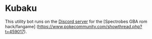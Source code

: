 # Kubaku
This utility bot runs on the [Discord server](https://discord.gg/3HTuNcDjMB) for the [Spectrobes GBA rom hack/fangame] (https://www.pokecommunity.com/showthread.php?t=459017).
